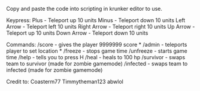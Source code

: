 Copy and paste the code into scripting in krunker editor to use.

Keypress:
Plus - Teleport up 10 units
Minus - Teleport down 10 units
Left Arrow - Teleport left 10 units
Right Arrow - Teleport right 10 units
Up Arrow - Teleport up 10 units
Down Arrow - Teleport down 10 units

Commands:
/score - gives the player 9999999 score
*
/admin - teleports player to set location
*
/freeze - stops game time
/unfreeze - starts game time
/help - tells you to press H
/heal - heals to 100 hp
/survivor - swaps team to survivor (made for zombie gamemode)
/infected - swaps team to infected (made for zombie gamemode)


Credit to:
Coasterm77
Timmytheman123
abwlol
